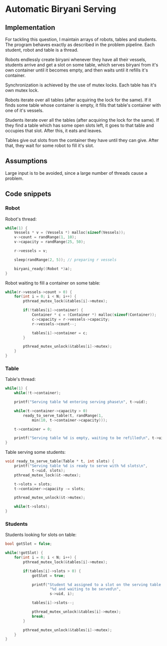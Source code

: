 # Automatic Biryani Serving

## Implementation
For tackling this question, I maintain arrays of robots, tables and students.
The program behaves exactly as described in the problem pipeline. Each student, robot and table is a thread.

Robots endlessly create biryani whenever they have all their vessels, students arrive and get a slot on some table, which serves biryani from it's own container until it becomes empty, and then waits until it refills it's container.

Synchronization is achieved by the use of mutex locks. Each table has it's own mutex lock.

Robots iterate over all tables (after acquiring the lock for the same). If it finds some table whose container is empty, it fills that table's container with one of it's vessels.

Students iterate over all the tables (after acquiring the lock for the same). If they find a table which has some open slots left, it goes to that table and occupies that slot. After this, it eats and leaves.

Tables give out slots from the container they have until they can give. After that, they wait for some robot to fill it's slot.

## Assumptions
Large input is to be avoided, since a large number of threads cause a problem.

## Code snippets

### Robot

Robot's thread:
```c
while(1) {
    Vessels * v = (Vessels *) malloc(sizeof(Vessels));
    v->count = randRange(1, 10);
    v->capacity = randRange(25, 50);

    r->vessels = v;

    sleep(randRange(2, 5)); // preparing r vessels

    biryani_ready((Robot *)a);
}
```

Robot waiting to fill a container on some table:
```c
while(r->vessels->count > 0) {
    for(int i = 0; i < N; i++) {
        pthread_mutex_lock(&tables[i]->mutex);

        if(!tables[i]->container) {
            Container * c = (Container *) malloc(sizeof(Container));
            c->capacity = r->vessels->capacity;
            r->vessels->count--;

            tables[i]->container = c;
        }

        pthread_mutex_unlock(&tables[i]->mutex);
    }
}
```

### Table

Table's thread:
```c
while(1) {
    while(!t->container);

    printf("Serving table %d entering serving phase\n", t->uid);

    while(t->container->capacity > 0)
        ready_to_serve_table(t, randRange(1,
            min(10, t->container->capacity)));

    t->container = 0;

    printf("Serving table %d is empty, waiting to be refilled\n", t->uid);
}
```

Table serving some students:
```c
void ready_to_serve_table(Table * t, int slots) {
    printf("Serving table %d is ready to serve with %d slots\n",
            t->uid, slots);
    pthread_mutex_lock(&t->mutex);

    t->slots = slots;
    t->container->capacity -= slots;

    pthread_mutex_unlock(&t->mutex);

    while(t->slots);
}
```

### Students
Students looking for slots on table:
```c
bool gotSlot = false;

while(!gotSlot) {
    for(int i = 0; i < N; i++) {
        pthread_mutex_lock(&tables[i]->mutex);

        if(tables[i]->slots > 0) {
            gotSlot = true;

            printf("Student %d assigned to a slot on the serving table "
                    "%d and waiting to be served\n",
                    s->uid, i);

            tables[i]->slots--;

            pthread_mutex_unlock(&tables[i]->mutex);
            break;
        }

        pthread_mutex_unlock(&tables[i]->mutex);
    }
}
```
